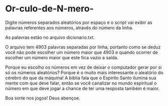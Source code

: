 # Or-culo-de-N-mero-
Digite números separados aleatórios por espaço e o script vai exibir as palavras referentes aos números, através do número da linha.

As palavras estão no arquivo dicionario.txt.

O arquivo tem 4903 palavras separadas por linha, portanto como se deduz você não pode escolher um número maior que 4903 e quando ocorrer de escolher um número maior que este fica vazio a saída.

Porque eu escolho os números em vez de deixar o computador gerar por si só os números aleatórios? Porque é o muito mais interessante o aleatório do cérebro do que da máquina! A biblia fala que o Espirito Santo ilumina sua mente com que deve falar, então se você canalizar no mundo espiritual o número em que deve jogar a chance de ter uma resposta também é maior.

Boa sorte nos jogos! Deus abençoe.


